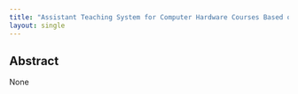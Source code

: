 ```yaml
---
title: "Assistant Teaching System for Computer Hardware Courses Based on Large Language Model"
layout: single
---
```


## Abstract
None

